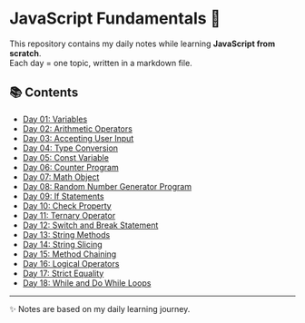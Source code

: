 # JavaScript Fundamentals 🚀

This repository contains my daily notes while learning **JavaScript from scratch**.  
Each day = one topic, written in a markdown file.  

## 📚 Contents
- [Day 01: Variables](./Day%2001%20Variables.md)
- [Day 02: Arithmetic Operators](./Day%2002%20Arithmetic%20Operators.md)
- [Day 03: Accepting User Input](./Day%2003%20Accepting%20User%20Input.md)
- [Day 04: Type Conversion](./Day%2004%20Type%20Conversion.md)
- [Day 05: Const Variable](./Day%2005%20Const%20Variable.md)
- [Day 06: Counter Program](./Day%2006%20Counter%20Program.md)
- [Day 07: Math Object](./Day%2007%20Math%20Object.md)
- [Day 08: Random Number Generator Program](./Day%2008%20Random%20Number%20Generator%20program.md)
- [Day 09: If Statements](./Day%2009%20If%20Statements.md)
- [Day 10: Check Property](./Day%2010%20Check%20Property.md)
- [Day 11: Ternary Operator](./Day%2011%20Ternary%20Operator.md)
- [Day 12: Switch and Break Statement](./Day%2012%20Switch%20and%20Break%20Statement.md)
- [Day 13: String Methods](./Day%2013%20String%20Methods.md)
- [Day 14: String Slicing](./Day%2014%20String%20Slicing.md)
- [Day 15: Method Chaining](./Day%2015%20Method%20Chaining.md)
- [Day 16: Logical Operators](./Day%2016%20Logical%20Operators.md)
- [Day 17: Strict Equality](./Day%2017%20Strict%20Equality.md)
- [Day 18: While and Do While Loops](./Day%2018%20While%20and%20Do%20While%20Loop.md)


---

✨ Notes are based on my daily learning journey.  
